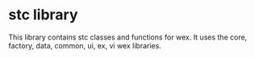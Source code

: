 # stc library

This library contains stc classes and functions for wex.
It uses the core, factory, data, common, ui, ex, vi wex libraries.
